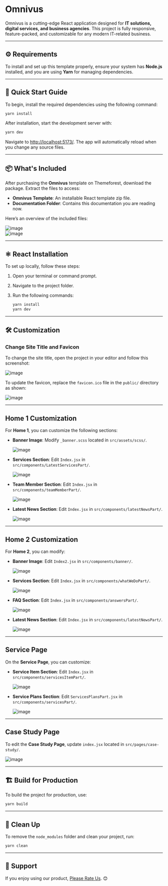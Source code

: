 # Omnivus  

Omnivus is a cutting-edge React application designed for **IT solutions, digital services, and business agencies**. This project is fully responsive, feature-packed, and customizable for any modern IT-related business.  

---

## ⚙️ Requirements  

To install and set up this template properly, ensure your system has **Node.js** installed, and you are using **Yarn** for managing dependencies.  

---

## 🚀 Quick Start Guide  

To begin, install the required dependencies using the following command:  

```bash
yarn install
```

After installation, start the development server with:  

```bash
yarn dev
```

Navigate to [http://localhost:5173/](http://localhost:5173/). The app will automatically reload when you change any source files.  

---

## 📦 What's Included  

After purchasing the **Omnivus** template on Themeforest, download the package. Extract the files to access:  

- **Omnivus Template**: An installable React template zip file.
- **Documentation Folder**: Contains this documentation you are reading now.  

Here’s an overview of the included files:  

![image](./main.png)  
![image](./fils.png)  

---

## ⚛️ React Installation  

To set up locally, follow these steps:  

1. Open your terminal or command prompt.  
2. Navigate to the project folder.  
3. Run the following commands:  

   ```bash
   yarn install
   yarn dev
   ```

---

## 🛠️ Customization  

### Change Site Title and Favicon  

To change the site title, open the project in your editor and follow this screenshot:  

![image](./title.png)  

To update the favicon, replace the `favicon.ico` file in the `public/` directory as shown:  

![image](./icon.png)  

---

## Home 1 Customization  

For **Home 1**, you can customize the following sections:  

- **Banner Image**: Modify `_banner.scss` located in `src/assets/scss/`.  

  ![image](./banner-imgs.png)  

- **Services Section**: Edit `Index.jsx` in `src/components/LatestServicesPart/`.  

  ![image](./service.png)  

- **Team Member Section**: Edit `Index.jsx` in `src/components/teamMemberPart/`.  

  ![image](./team-member.png)  

- **Latest News Section**: Edit `Index.jsx` in `src/components/latestNewsPart/`.  

  ![image](./news-blog.png)  

---

## Home 2 Customization  

For **Home 2**, you can modify:  

- **Banner Image**: Edit `Index2.jsx` in `src/components/banner/`.  

  ![image](./banner-img-2.png)  

- **Services Section**: Edit `Index.jsx` in `src/components/whatWeDoPart/`.  

  ![image](./service-2.png)  

- **FAQ Section**: Edit `Index.jsx` in `src/components/answersPart/`.  

  ![image](./faq-home-2.png)  

- **Latest News Section**: Edit `Index.jsx` in `src/components/latestNewsPart/`.  

  ![image](./news-blog.png)  

---

## Service Page  

On the **Service Page**, you can customize:  

- **Service Item Section**: Edit `Index.jsx` in `src/components/servicesItemPart/`.  

  ![image](./service-item.png)  

- **Service Plans Section**: Edit `ServicesPlansPart.jsx` in `src/components/servicesPart/`.  

  ![image](./service-plan.png)  

---

## Case Study Page  

To edit the **Case Study Page**, update `index.jsx` located in `src/pages/case-study/`.  

![image](./case-stydy.png)  

---

## 🏗️ Build for Production  

To build the project for production, use:  

```bash
yarn build
```

---

## 🧹 Clean Up  

To remove the `node_modules` folder and clean your project, run:  

```bash
yarn clean
```

---

## 📧 Support  

If you enjoy using our product, [Please Rate Us](https://themeforest.net/user/ducor). 😊  

